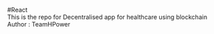 #React
<br>
This is the repo for Decentralised app for healthcare using blockchain
<br>
Author : TeamHPower
